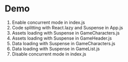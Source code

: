 # Demo

1. Enable concurrent mode in index.js
2. Code splitting with React.lazy and Suspense in App.js
3. Assets loading with Suspense in GameCharacters.js
4. Assets loading with Suspense in GameHeader.js
5. Data loading with Suspense in GameCharacters.js
6. Data loading with Suspense in GameList.js
7. Disable concurrent mode in index.js
